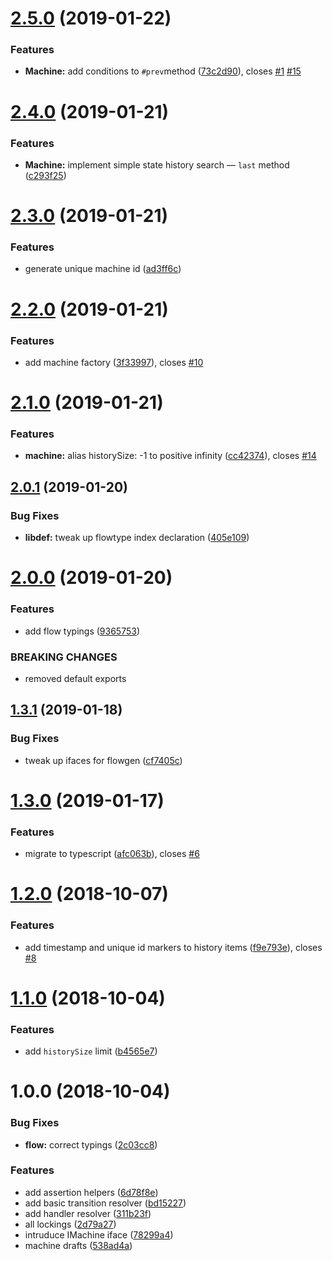 # [2.5.0](https://github.com/qiwi/cyclone/compare/v2.4.0...v2.5.0) (2019-01-22)


### Features

* **Machine:** add conditions to `#prev`method ([73c2d90](https://github.com/qiwi/cyclone/commit/73c2d90)), closes [#1](https://github.com/qiwi/cyclone/issues/1) [#15](https://github.com/qiwi/cyclone/issues/15)

# [2.4.0](https://github.com/qiwi/cyclone/compare/v2.3.0...v2.4.0) (2019-01-21)


### Features

* **Machine:** implement simple state history search — `last` method ([c293f25](https://github.com/qiwi/cyclone/commit/c293f25))

# [2.3.0](https://github.com/qiwi/cyclone/compare/v2.2.0...v2.3.0) (2019-01-21)


### Features

* generate unique machine id ([ad3ff6c](https://github.com/qiwi/cyclone/commit/ad3ff6c))

# [2.2.0](https://github.com/qiwi/cyclone/compare/v2.1.0...v2.2.0) (2019-01-21)


### Features

* add machine factory ([3f33997](https://github.com/qiwi/cyclone/commit/3f33997)), closes [#10](https://github.com/qiwi/cyclone/issues/10)

# [2.1.0](https://github.com/qiwi/cyclone/compare/v2.0.1...v2.1.0) (2019-01-21)


### Features

* **machine:** alias historySize: -1 to positive infinity ([cc42374](https://github.com/qiwi/cyclone/commit/cc42374)), closes [#14](https://github.com/qiwi/cyclone/issues/14)

## [2.0.1](https://github.com/qiwi/cyclone/compare/v2.0.0...v2.0.1) (2019-01-20)


### Bug Fixes

* **libdef:** tweak up flowtype index declaration ([405e109](https://github.com/qiwi/cyclone/commit/405e109))

# [2.0.0](https://github.com/qiwi/cyclone/compare/v1.3.1...v2.0.0) (2019-01-20)


### Features

* add flow typings ([9365753](https://github.com/qiwi/cyclone/commit/9365753))


### BREAKING CHANGES

* removed default exports

## [1.3.1](https://github.com/qiwi/cyclone/compare/v1.3.0...v1.3.1) (2019-01-18)


### Bug Fixes

* tweak up ifaces for flowgen ([cf7405c](https://github.com/qiwi/cyclone/commit/cf7405c))

# [1.3.0](https://github.com/qiwi/cyclone/compare/v1.2.0...v1.3.0) (2019-01-17)


### Features

* migrate to typescript ([afc063b](https://github.com/qiwi/cyclone/commit/afc063b)), closes [#6](https://github.com/qiwi/cyclone/issues/6)

# [1.2.0](https://github.com/qiwi/cyclone/compare/v1.1.0...v1.2.0) (2018-10-07)


### Features

* add timestamp and unique id markers to history items ([f9e793e](https://github.com/qiwi/cyclone/commit/f9e793e)), closes [#8](https://github.com/qiwi/cyclone/issues/8)

# [1.1.0](https://github.com/qiwi/cyclone/compare/v1.0.0...v1.1.0) (2018-10-04)


### Features

* add `historySize` limit ([b4565e7](https://github.com/qiwi/cyclone/commit/b4565e7))

# 1.0.0 (2018-10-04)


### Bug Fixes

* **flow:** correct typings ([2c03cc8](https://github.com/qiwi/cyclone/commit/2c03cc8))


### Features

* add assertion helpers ([6d78f8e](https://github.com/qiwi/cyclone/commit/6d78f8e))
* add basic transition resolver ([bd15227](https://github.com/qiwi/cyclone/commit/bd15227))
* add handler resolver ([311b23f](https://github.com/qiwi/cyclone/commit/311b23f))
* all lockings ([2d79a27](https://github.com/qiwi/cyclone/commit/2d79a27))
* intruduce IMachine iface ([78299a4](https://github.com/qiwi/cyclone/commit/78299a4))
* machine drafts ([538ad4a](https://github.com/qiwi/cyclone/commit/538ad4a))
